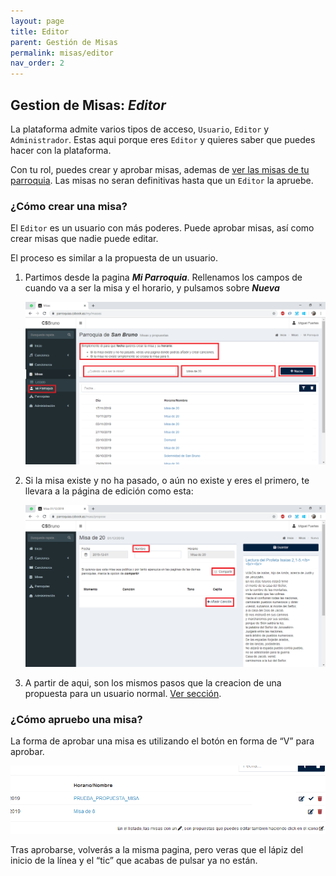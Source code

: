 ```yaml
---
layout: page
title: Editor
parent: Gestión de Misas
permalink: misas/editor
nav_order: 2
---
```

## Gestion de Misas: _**Editor**_
La plataforma admite varios tipos de acceso,  `Usuario`, `Editor` y `Administrador`. Estas aqui porque eres `Editor` y quieres saber que puedes hacer con la plataforma. 

Con tu rol, puedes crear y aprobar misas, ademas de [ver las misas de tu parroquia](misas/usuario#cómo-ver-las-misas-de-mí-parroquia). Las misas no seran definitivas hasta que un `Editor` la apruebe.

### ¿Cómo crear una misa?
El `Editor` es un usuario con más poderes. Puede aprobar misas, así como crear misas que nadie puede editar.

El proceso es similar a la propuesta de un usuario. 
1. Partimos desde la pagina _**Mi Parroquia**_. Rellenamos los campos de cuando va a ser la misa y el horario, y pulsamos sobre _**Nueva**_

    ![misa7](images/editor_mass_start.png)

2. Si la misa existe y no ha pasado, o aún no existe y eres el primero, te llevara a la página de edición como esta:

    ![misa8](images/editor_mass_blank.png)

3. A partir de aqui, son los mismos pasos que la creacion de una propuesta para un usuario normal. [Ver sección](/misas/usuario#cómo-proponer-una-misa).

### ¿Cómo apruebo una misa?
La forma de aprobar una misa es utilizando el botón en forma de “V” para aprobar.

![misa9](images/misa9.png)

Tras aprobarse, volverás a la misma pagina, pero veras que el lápiz del inicio de la línea y el “tic” que acabas de pulsar ya no están.